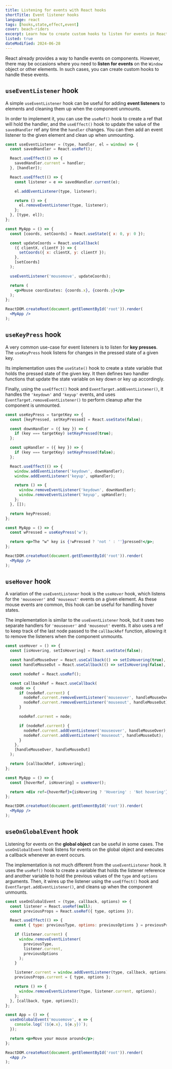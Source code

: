 ```yaml
---
title: Listening for events with React hooks
shortTitle: Event listener hooks
language: react
tags: [hooks,state,effect,event]
cover: beach-riders
excerpt: Learn how to create custom hooks to listen for events in React.
listed: true
dateModified: 2024-06-28
---
```


React already provides a way to handle events on components. However, there may be occasions where you need to **listen for events** on the `Window` object or other elements. In such cases, you can create custom hooks to handle these events.

## `useEventListener` hook

A simple `useEventListener` hook can be useful for adding **event listeners** to elements and cleaning them up when the component unmounts.

In order to implement it, you can use the `useRef()` hook to create a ref that will hold the handler, and the `useEffect()` hook to update the value of the `savedHandler` ref any time the `handler` changes. You can then add an event listener to the given element and clean up when unmounting.

```jsx
const useEventListener = (type, handler, el = window) => {
  const savedHandler = React.useRef();

  React.useEffect(() => {
    savedHandler.current = handler;
  }, [handler]);

  React.useEffect(() => {
    const listener = e => savedHandler.current(e);

    el.addEventListener(type, listener);

    return () => {
      el.removeEventListener(type, listener);
    };
  }, [type, el]);
};

const MyApp = () => {
  const [coords, setCoords] = React.useState({ x: 0, y: 0 });

  const updateCoords = React.useCallback(
    ({ clientX, clientY }) => {
      setCoords({ x: clientX, y: clientY });
    },
    [setCoords]
  );

  useEventListener('mousemove', updateCoords);

  return (
    <p>Mouse coordinates: {coords.x}, {coords.y}</p>
  );
};

ReactDOM.createRoot(document.getElementById('root')).render(
  <MyApp />
);
```

## `useKeyPress` hook

A very common use-case for event listeners is to listen for **key presses**. The `useKeyPress` hook listens for changes in the pressed state of a given key.

Its implementation uses the `useState()` hook to create a state variable that holds the pressed state of the given key. It then defines two handler functions that update the state variable on key down or key up accordingly.

Finally, using the `useEffect()` hook and `EventTarget.addEventListener()`, it handles the `'keydown'` and `'keyup'` events, and uses `EventTarget.removeEventListener()` to perform cleanup after the component is unmounted.

```jsx
const useKeyPress = targetKey => {
  const [keyPressed, setKeyPressed] = React.useState(false);

  const downHandler = ({ key }) => {
    if (key === targetKey) setKeyPressed(true);
  };

  const upHandler = ({ key }) => {
    if (key === targetKey) setKeyPressed(false);
  };

  React.useEffect(() => {
    window.addEventListener('keydown', downHandler);
    window.addEventListener('keyup', upHandler);

    return () => {
      window.removeEventListener('keydown', downHandler);
      window.removeEventListener('keyup', upHandler);
    };
  }, []);

  return keyPressed;
};

const MyApp = () => {
  const wPressed = useKeyPress('w');

  return <p>The "w" key is {!wPressed ? 'not ' : ''}pressed!</p>;
};

ReactDOM.createRoot(document.getElementById('root')).render(
  <MyApp />
);
```

## `useHover` hook

A variation of the `useEventListener` hook is the `useHover` hook, which listens for the `'mouseover'` and `'mouseout'` events on a given element. As these mouse events are common, this hook can be useful for handling hover states.

The implementation is similar to the `useEventListener` hook, but it uses two separate handlers for `'mouseover'` and `'mouseout'` events. It also uses a ref to keep track of the last node passed to the `callbackRef` function, allowing it to remove the listeners when the component unmounts.

```jsx
const useHover = () => {
  const [isHovering, setIsHovering] = React.useState(false);

  const handleMouseOver = React.useCallback(() => setIsHovering(true), []);
  const handleMouseOut = React.useCallback(() => setIsHovering(false), []);

  const nodeRef = React.useRef();

  const callbackRef = React.useCallback(
    node => {
      if (nodeRef.current) {
        nodeRef.current.removeEventListener('mouseover', handleMouseOver);
        nodeRef.current.removeEventListener('mouseout', handleMouseOut);
      }

      nodeRef.current = node;

      if (nodeRef.current) {
        nodeRef.current.addEventListener('mouseover', handleMouseOver);
        nodeRef.current.addEventListener('mouseout', handleMouseOut);
      }
    },
    [handleMouseOver, handleMouseOut]
  );

  return [callbackRef, isHovering];
};

const MyApp = () => {
  const [hoverRef, isHovering] = useHover();

  return <div ref={hoverRef}>{isHovering ? 'Hovering' : 'Not hovering'}</div>;
};

ReactDOM.createRoot(document.getElementById('root')).render(
  <MyApp />
);
```

## `useOnGlobalEvent` hook

Listening for events on the **global object** can be useful in some cases. The `useOnGlobalEvent` hook listens for events on the global object and executes a callback whenever an event occurs.

The implementation is not much different from the `useEventListener` hook. It uses the `useRef()` hook to create a variable that holds the listener reference and another variable to hold the previous values of the `type` and `options` arguments. Then, it wires up the listener using the `useEffect()` hook and `EventTarget.addEventListener()`, and cleans up when the component unmounts.

```jsx
const useOnGlobalEvent = (type, callback, options) => {
  const listener = React.useRef(null);
  const previousProps = React.useRef({ type, options });

  React.useEffect(() => {
    const { type: previousType, options: previousOptions } = previousProps;

    if (listener.current) {
      window.removeEventListener(
        previousType,
        listener.current,
        previousOptions
      );
    }

    listener.current = window.addEventListener(type, callback, options);
    previousProps.current = { type, options };

    return () => {
      window.removeEventListener(type, listener.current, options);
    };
  }, [callback, type, options]);
};

const App = () => {
  useOnGlobalEvent('mousemove', e => {
    console.log(`(${e.x}, ${e.y})`);
  });

  return <p>Move your mouse around</p>;
};

ReactDOM.createRoot(document.getElementById('root')).render(
  <App />
);
```
